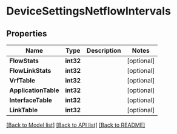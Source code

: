 # DeviceSettingsNetflowIntervals

## Properties

Name | Type | Description | Notes
------------ | ------------- | ------------- | -------------
**FlowStats** | **int32** |  | [optional] 
**FlowLinkStats** | **int32** |  | [optional] 
**VrfTable** | **int32** |  | [optional] 
**ApplicationTable** | **int32** |  | [optional] 
**InterfaceTable** | **int32** |  | [optional] 
**LinkTable** | **int32** |  | [optional] 

[[Back to Model list]](../README.md#documentation-for-models) [[Back to API list]](../README.md#documentation-for-api-endpoints) [[Back to README]](../README.md)


